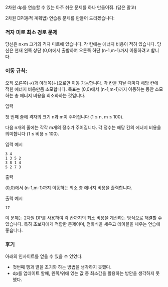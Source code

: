 2차원 dp를 연습할 수 있는 아주 쉬운 문제를 하나 만들어줘. (답은 말고)

2차원 DP(동적 계획법) 연습용 문제를 만들어 드리겠습니다:

### 격자 미로 최소 경로 문제
당신은 n×m 크기의 격자 미로에 있습니다. 각 칸에는 에너지 비용이 적혀 있습니다. 당신은 현재 왼쪽 상단 (0,0)에서 출발하여 오른쪽 하단 (n-1,m-1)까지 이동하려고 합니다.

### 이동 규칙:

오직 오른쪽(→)과 아래쪽(↓)으로만 이동 가능합니다.
각 칸을 지날 때마다 해당 칸에 적힌 에너지 비용만큼 소모합니다.
목표는 (0,0)에서 (n-1,m-1)까지 이동하는 동안 소모하는 총 에너지 비용을 최소화하는 것입니다.

입력

첫 번째 줄에 격자의 크기 n과 m이 주어집니다 (1 ≤ n, m ≤ 100).

다음 n개의 줄에는 각각 m개의 정수가 주어집니다. 각 정수는 해당 칸의 에너지 비용을 의미합니다 (1 ≤ 비용 ≤ 100).

입력 예시
```
3 4
1 3 5 2
3 8 1 4
5 2 7 3
```

출력

(0,0)에서 (n-1,m-1)까지 이동하는 최소 총 에너지 비용을 출력합니다.

출력 예시
```
17
```


이 문제는 2차원 DP를 사용하여 각 칸까지의 최소 비용을 계산하는 방식으로 해결할 수 있습니다. 특히 초보자에게 적합한 문제이며, 점화식을 세우고 테이블을 채우는 연습에 좋습니다.

### 후기

아래의 인사이트를 얻을 수 있을 수 있었다.
- 첫번째 행과 열을 초기화 하는 방법을 생각하지 못했다.
- dp를 업데이트 할때, 왼쪽/위에 있는 값 중 최소값을 활용하는 방안을 생각하지 못했다.

